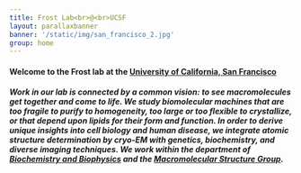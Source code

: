 ```yaml
---
title: Frost Lab<br>@<br>UCSF
layout: parallaxbanner
banner: '/static/img/san_francisco_2.jpg'
group: home
---
```


#### Welcome to the Frost lab at the **[University of California, San Francisco](http://www.ucsf.edu/)**

##### Work in our lab is connected by a common vision: to see macromolecules *get together and come to life*. We study biomolecular machines that are too fragile to purify to homogeneity, too large or too flexible to crystallize, or that depend upon lipids for their form and function. In order to derive unique insights into cell biology and human disease, we integrate atomic structure determination by cryo-EM with genetics, biochemistry, and diverse imaging techniques. We work within the department of **[Biochemistry and Biophysics](http://biochemistry.ucsf.edu/)** and the **[Macromolecular Structure Group](http://www.msg.ucsf.edu/)**. 
